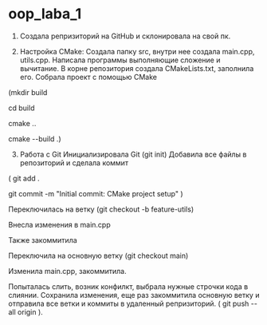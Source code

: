 # oop_laba_1


1. Cоздала репризиторий на GitHub и склонировала на свой пк.

  
2. Настройка CMake:
Создала папку src, внутри нее создала main.cpp, utils.cpp. Написала программы выполняющие сложение и вычитание.
В корне репозитория создала CMakeLists.txt, заполнила его.
Собрала проект с помощью CMake


(mkdir build


cd build 


cmake ..


cmake --build .)


3. Работа с Git
Инициализировала Git (git init)
Добавила все файлы в репозиторий и сделала коммит

(
git add .


git commit -m "Initial commit: CMake project setup"
)

Переключилась на ветку (git checkout -b feature-utils)

Внесла изменения в main.cpp

Также закоммитила

Переключила на основную ветку (git checkout main)

Изменила main.cpp, закоммитила.

Попыталась слить, возник конфилкт, выбрала нужные строчки кода в слиянии.
Сохранила изменения, еще раз закоммитила основную ветку и отправила все ветки и коммиты в удаленный репризиторий. ( git push --all origin ).
